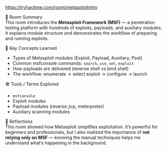 https://tryhackme.com/room/metasploitintro

📘 Room Summary  
This room introduces the **Metasploit Framework (MSF)** — a penetration testing platform with hundreds of exploits, payloads, and auxiliary modules. It explains module structure and demonstrates the workflow of preparing and running exploits.

🧠 Key Concepts Learned
- Types of Metasploit modules (Exploit, Payload, Auxiliary, Post)
- Common msfconsole commands: `search`, `use`, `set`, `exploit`
- How payloads are delivered (reverse shell vs bind shell)
- The workflow: enumerate → select exploit → configure → launch

🛠️ Tools / Terms Explored
- `msfconsole`
- Exploit modules
- Payload modules (reverse_tcp, meterpreter)
- Auxiliary scanning modules

💬 Reflections  
This room showed how Metasploit simplifies exploitation. It’s powerful for beginners and professionals, but I also realized the importance of **not relying only on MSF** — knowing the manual techniques helps me understand what’s happening in the background.
